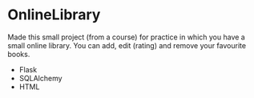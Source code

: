 # OnlineLibrary
Made this small project (from a course) for practice in which you have a small online library. You can add, edit (rating) and remove your favourite books.
- Flask
- SQLAlchemy
- HTML
